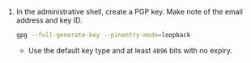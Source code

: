 1. In the administrative shell, create a PGP key. Make note of the email address and key ID.

   ```bash copy
   gpg --full-generate-key --pinentry-mode=loopback
   ```
    
   - Use the default key type and at least `4096` bits with no expiry. 
